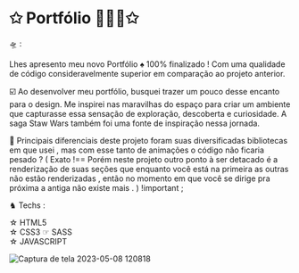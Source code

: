 # ✩ Portfólio 🧙🏼‍♂️✩

🛸 : 

Lhes apresento meu novo Portfólio ♠︎ 100% finalizado ! Com uma qualidade de código consideravelmente superior em comparação ao projeto anterior.

☑️ Ao desenvolver meu portfólio, busquei trazer um pouco desse encanto para o design. Me inspirei nas maravilhas do espaço para criar um ambiente que capturasse essa sensação de exploração, descoberta e curiosidade. A saga Staw Wars também foi uma fonte de inspiração nessa jornada.

 🏁 Principais diferenciais deste projeto foram suas diversificadas bibliotecas em que usei , mas com esse tanto de animações o código não ficaria pesado ? 
( Exato !== Porém neste projeto outro ponto à ser detacado é a renderização de suas seções que enquanto você está na primeira as outras não estão renderizadas , então no momento em que você se dirige pra próxima a antiga não existe mais . ) !important ; 

♞ Techs :

☆ HTML5
<br>
☆ CSS3 ☞ SASS
<br>
☆ JAVASCRIPT



![Captura de tela 2023-05-08 120818](https://github.com/ArthurClaro/Portfolio-2.0/assets/124170421/e5dde5ff-a719-478b-8499-4ac274778b97)
